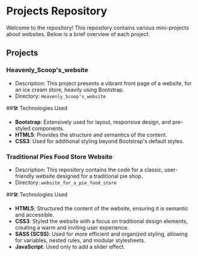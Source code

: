 # Projects Repository

Welcome to the repository! This repository contains various mini-projects about websites. Below is a brief overview of each project.

## Projects

### Heavenly_Scoop's_website
- Description: This project presents a vibrant front page of a website, for an ice cream store, heavily using Bootstrap.
- Directory: `Heavenly_Scoop's_website`

##🛠️ Technologies Used

- **Bootstrap**: Extensively used for layout, responsive design, and pre-styled components.
- **HTML5**: Provides the structure and semantics of the content.
- **CSS3**: Used for additional styling beyond Bootstrap's default styles.

### Traditional Pies Food Store Website
- Description: This repository contains the code for a classic, user-friendly website designed for a traditional pie shop.
- Directory: `website_for_a_pie_food_store`

##🛠️ Technologies Used

- **HTML5**: Structured the content of the website, ensuring it is semantic and accessible.
- **CSS3**: Styled the website with a focus on traditional design elements, creating a warm and inviting user experience.
- **SASS (SCSS)**: Used for more efficient and organized styling, allowing for variables, nested rules, and modular stylesheets.
- **JavaScript**: Used only to add a slider effect.
